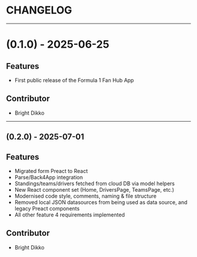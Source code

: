 # CHANGELOG

---

# (0.1.0) - 2025-06-25
## Features
- First public release of the Formula 1 Fan Hub App
## Contributor
- Bright Dikko

---

## (0.2.0) - 2025-07-01
## Features
- Migrated form Preact to React
- Parse/Back4App integration
- Standings/teams/drivers fetched from cloud DB via model helpers
- New React component set (Home, DriversPage, TeamsPage, etc.)
- Modernised code style, comments, naming & file structure
- Removed local JSON datasources from being used as data source, and legacy Preact components
- All other feature 4 requirements implemented

## Contributor
- Bright Dikko
